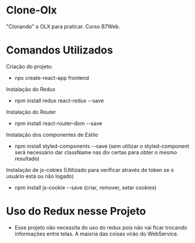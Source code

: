 # Clone-Olx
"Clonando" a OLX para praticar. Curso B7Web. 

# Comandos Utilizados
Criação do projeto:
- npx create-react-app frontend

Instalação do Redux
- npm install redux react-redux --save

Instalação do Router
- npm install react-router-dom --save

Instalação dos componentes de Estilo
- npm install styled-components --save  (sem utilizar o styled-component será necessário dar className nas div certas para obter o mesmo resultado)

Instalação de js-cokies
(Utilizado para verificar através de token se o usuário está ou não logado)
- npm install js-cookie --save (criar, remover, setar cookies)


# Uso do Redux nesse Projeto
- Esse projeto não necessita do uso do redux pois não vai ficar trocando informações entre telas. A maioria das coisas virão do WebService.